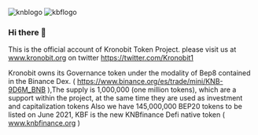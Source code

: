 ![knblogo](https://user-images.githubusercontent.com/77468477/118854417-b7098800-b8a2-11eb-8308-5be9d69dd694.png)
![kbflogo](https://user-images.githubusercontent.com/77468477/133111769-2e23a442-c4ee-40a1-a884-3ad85eb6cc84.png)

### Hi there 👋

<!--
**kronobit/Kronobit** is a ✨ _special_ ✨ repository because its `README.md` (this file) appears on your GitHub profile.

Here are some ideas to get you started:

- 🔭 I’m currently working on ...
- 🌱 I’m currently learning ...
- 👯 I’m looking to collaborate on ...
- 🤔 I’m looking for help with ...
- 💬 Ask me about ...
- 📫 How to reach me: ...
- 😄 Pronouns: ...
- ⚡ Fun fact: ...
-->
This is the official account of Kronobit Token Project. please visit us at www.kronobit.org 
on twitter https://twitter.com/Kronobit1 

Kronobit owns its Governance token under the modality of Bep8 contained in the Binance Dex. ( https://www.binance.org/es/trade/mini/KNB-9D6M_BNB ),The supply is 1,000,000 (one million tokens), which are a support within the project, at the same time they are used as investment and capitalization tokens
Also we have 145,000,000 BEP20 tokens to be listed on June 2021, KBF is the new KNBfinance Defi native token ( www.knbfinance.org ) 
